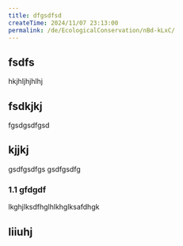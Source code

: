 ```yaml
---
title: dfgsdfsd
createTime: 2024/11/07 23:13:00
permalink: /de/EcologicalConservation/nBd-kLxC/
---
```



## fsdfs
hkjhljhjhlhj
## fsdkjkj

fgsdgsdfgsd

## kjjkj

gsdfgsdfgs
gsdfgsdfg

### 1.1 gfdgdf


lkghjlksdfhglhlkhglksafdhgk

## liiuhj

